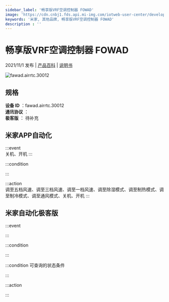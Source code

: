 ```yaml
---
sidebar_label: '畅享版VRF空调控制器 FOWAD'
image: 'https://cdn.cnbj1.fds.api.mi-img.com/iotweb-user-center/developer_1679069183251VB2DmgSr.png?GalaxyAccessKeyId=AKVGLQWBOVIRQ3XLEW&Expires=9223372036854775807&Signature=206zHvCBU4ObzK9Cp8xPIiBw0ng='
keywords: '米家, 其他品牌, 畅享版VRF空调控制器 FOWAD'
description : ''
---
```

# 畅享版VRF空调控制器 FOWAD

2021/11/1 发布 | [产品百科](https://home.mi.com/webapp/content/baike/product/index.html?model=fawad.airrtc.30012/) | [说明书](https://home.mi.com/views/introduction.html?model=fawad.airrtc.30012&region=cn)

![fawad.airrtc.30012](https://cdn.cnbj1.fds.api.mi-img.com/iotweb-user-center/developer_1679069183251VB2DmgSr.png?GalaxyAccessKeyId=AKVGLQWBOVIRQ3XLEW&Expires=9223372036854775807&Signature=206zHvCBU4ObzK9Cp8xPIiBw0ng=)

## 规格  
> 
**设备 ID** ：fawad.airrtc.30012  
**通讯协议** ：  
**极客版**  ： 待补充 


## 米家APP自动化  

:::event  
关机、开机
:::

:::condition  

:::

:::action   
调至五档风速、调至三档风速、调至一档风速、调至除湿模式、调至制热模式、调至制冷模式、调至通风模式、关机、开机
:::

## 米家自动化极客版  

:::event  

:::

:::condition  

:::

:::condition 可查询的状态条件  

:::

:::action  

:::

        

